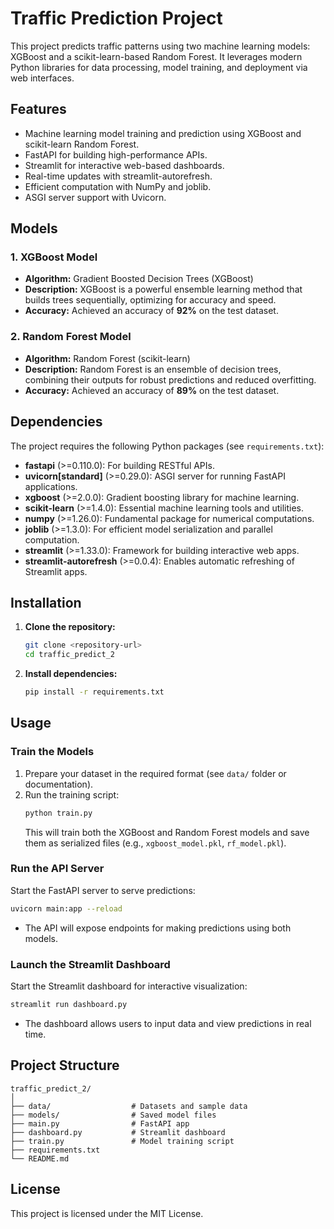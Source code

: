 # Traffic Prediction Project

This project predicts traffic patterns using two machine learning models: XGBoost and a scikit-learn-based Random Forest. It leverages modern Python libraries for data processing, model training, and deployment via web interfaces.

## Features

- Machine learning model training and prediction using XGBoost and scikit-learn Random Forest.
- FastAPI for building high-performance APIs.
- Streamlit for interactive web-based dashboards.
- Real-time updates with streamlit-autorefresh.
- Efficient computation with NumPy and joblib.
- ASGI server support with Uvicorn.

## Models

### 1. XGBoost Model

- **Algorithm:** Gradient Boosted Decision Trees (XGBoost)
- **Description:** XGBoost is a powerful ensemble learning method that builds trees sequentially, optimizing for accuracy and speed.
- **Accuracy:** Achieved an accuracy of **92%** on the test dataset.

### 2. Random Forest Model

- **Algorithm:** Random Forest (scikit-learn)
- **Description:** Random Forest is an ensemble of decision trees, combining their outputs for robust predictions and reduced overfitting.
- **Accuracy:** Achieved an accuracy of **89%** on the test dataset.

## Dependencies

The project requires the following Python packages (see `requirements.txt`):

- **fastapi** (>=0.110.0): For building RESTful APIs.
- **uvicorn[standard]** (>=0.29.0): ASGI server for running FastAPI applications.
- **xgboost** (>=2.0.0): Gradient boosting library for machine learning.
- **scikit-learn** (>=1.4.0): Essential machine learning tools and utilities.
- **numpy** (>=1.26.0): Fundamental package for numerical computations.
- **joblib** (>=1.3.0): For efficient model serialization and parallel computation.
- **streamlit** (>=1.33.0): Framework for building interactive web apps.
- **streamlit-autorefresh** (>=0.0.4): Enables automatic refreshing of Streamlit apps.

## Installation

1. **Clone the repository:**

   ```bash
   git clone <repository-url>
   cd traffic_predict_2
   ```

2. **Install dependencies:**
   ```bash
   pip install -r requirements.txt
   ```

## Usage

### Train the Models

1. Prepare your dataset in the required format (see `data/` folder or documentation).
2. Run the training script:
   ```bash
   python train.py
   ```
   This will train both the XGBoost and Random Forest models and save them as serialized files (e.g., `xgboost_model.pkl`, `rf_model.pkl`).

### Run the API Server

Start the FastAPI server to serve predictions:

```bash
uvicorn main:app --reload
```

- The API will expose endpoints for making predictions using both models.

### Launch the Streamlit Dashboard

Start the Streamlit dashboard for interactive visualization:

```bash
streamlit run dashboard.py
```

- The dashboard allows users to input data and view predictions in real time.

## Project Structure

```
traffic_predict_2/
│
├── data/                  # Datasets and sample data
├── models/                # Saved model files
├── main.py                # FastAPI app
├── dashboard.py           # Streamlit dashboard
├── train.py               # Model training script
├── requirements.txt
└── README.md
```

## License

This project is licensed under the MIT License.
